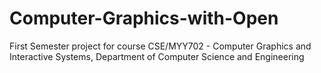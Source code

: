 # Computer-Graphics-with-Open

First Semester project for course CSE/MYY702 - Computer Graphics and Interactive Systems, Department of Computer Science and Engineering
